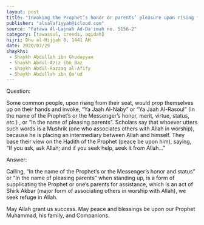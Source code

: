```yaml
---
layout: post
title: "Invoking the Prophet’s honor or parents’ pleasure upon rising from one's seat"
publisher: "alsalafiyyah@icloud.com"
source: "Fatawa Al-Lajnah Ad-Da'imah no. 5156-2"
category: [tawassul, creeds, aqidah]
hijri: Dhu al-Hijjah 8, 1441 AH
date: 2020/07/29
shaykhs: 
 - Shaykh Abdullah ibn Ghudayyan
 - Shaykh Abdul-Aziz ibn Baz
 - Shaykh Abdul-Razzaq al-Afify
 - Shaykh Abdullah ibn Qa'ud
---
```


Question: 

Some common people, upon rising from their seat, would prop themselves up on their hands and invoke, “Ya Jaah Al-Naby” or “Ya Jaah Al-Rasoul” (In the name of the Prophet’s or the Messenger’s honor, merit, virtue, status, etc.) , or “In the name of pleasing parents”. Scholars say that whoever utters such words is a Mushrik (one who associates others with Allah in worship), because he is placing an intermediary between Allah and himself. They base their view on the Hadith of the Prophet (peace be upon him), saying, “If you ask, ask Allah; and if you seek help, seek it from Allah...”

Answer:

Calling, “In the name of the Prophet’s or the Messenger’s honor and status” or “In the name of pleasing parents” when standing up, is a form of supplicating the Prophet or one’s parents for assistance, which is an act of Shirk Akbar (major form of associating others in worship with Allah), we seek refuge in Allah.

May Allah grant us success. May peace and blessings be upon our Prophet Muhammad, his family, and Companions.


